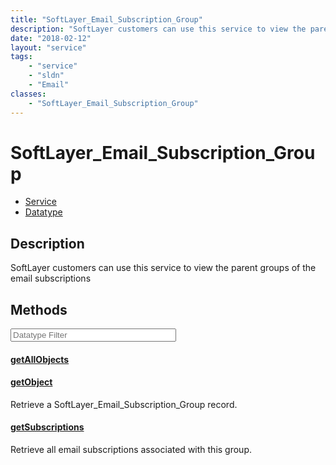 ```yaml
---
title: "SoftLayer_Email_Subscription_Group"
description: "SoftLayer customers can use this service to view the parent groups of the email subscriptions"
date: "2018-02-12"
layout: "service"
tags:
    - "service"
    - "sldn"
    - "Email"
classes:
    - "SoftLayer_Email_Subscription_Group"
---
```

# SoftLayer_Email_Subscription_Group
<div id='service-datatype'>
    <ul id='sldn-reference-tabs'>
    <li id='service'> <a href='/reference/services/SoftLayer_Email_Subscription_Group' >Service</a></li>    <li id='datatype'> <a href='/reference/datatypes/SoftLayer_Email_Subscription_Group' >Datatype</a></li>
    </ul>
</div>

## Description
SoftLayer customers can use this service to view the parent groups of the email subscriptions 



        
<div id="properties" class="content service-content">

## Methods

<div class="view-filters">
    <div class="clearfix">
        <div class="search-input-box">
            <input placeholder="Datatype Filter" onkeyup="titleSearch(inputId='edit-combine', divId='method-div', elementClass='method-row')" 
                type="text" id="edit-combine" value="" size="30" maxlength="128" class="form-text">
        </div>
    </div>
</div>

#### [getAllObjects](/reference/services/SoftLayer_Email_Subscription_Group/getAllObjects)


#### [getObject](/reference/services/SoftLayer_Email_Subscription_Group/getObject)
Retrieve a SoftLayer_Email_Subscription_Group record.

#### [getSubscriptions](/reference/services/SoftLayer_Email_Subscription_Group/getSubscriptions)
Retrieve all email subscriptions associated with this group.

</div>

